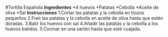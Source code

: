 #Tortilla Española
**Ingredientes**
*4 huevos
*Patatas
*Cebolla
*Aceite de oliva
*Sal
**Instrucciones**
1.Cortar las patatas y la cebolla en trozos pequeños
2.Freír las patatas y la cebolla en aceite de oliva hasta que estén doradas.
3.Batir los huevos con sal
4.Añadir las patatas y la cebolla a los huevos batidos.
5.Cocinar en una sartén hasta que esté cuajada.